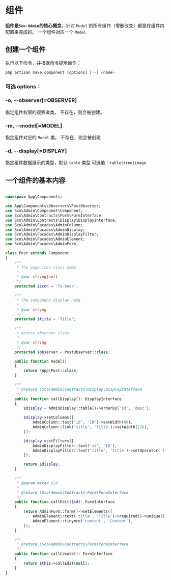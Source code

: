 # 组件

**组件是`Sco-Admin`的核心概念**，针对 `Model` 的所有操作（增删改查）都是在组件内配置来完成的。
一个组件对应一个 `Model` 

## 创建一个组件

执行以下命令，并根据命令提示操作：
```php
php artisan make:component [options] [--] <name>
```

### 可选 options：

### -o, --observer[=OBSERVER]

指定组件权限的观察者类。
不存在，则会被创建。

### -m, --model[=MODEL]

指定组件对应的 `Model` 类。
不存在，则会被创建

### -d, --display[=DISPLAY]

指定组件数据展示的类型，默认 `table` 类型
可选值：`table|tree|image`


## 一个组件的基本内容

```php

namespace App\Components;

use App\Components\Observers\PostObserver;
use Sco\Admin\Component\Component;
use Sco\Admin\Contracts\Form\FormInterface;
use Sco\Admin\Contracts\Display\DisplayInterface;
use Sco\Admin\Facades\AdminColumn;
use Sco\Admin\Facades\AdminDisplay;
use Sco\Admin\Facades\AdminDisplayFilter;
use Sco\Admin\Facades\AdminElement;
use Sco\Admin\Facades\AdminForm;

class Post extends Component
{
    /**
     * The page icon class name.
     *
     * @var string|null
     */
    protected $icon = 'fa-book';

    /**
     * The component display name
     *
     * @var string
     */
    protected $title = 'Title';

    /**
     * Access observer class
     *
     * @var string
     */
    protected $observer = PostObserver::class;

    public function model()
    {
        return \App\Post::class;
    }

    /**
     * @return \Sco\Admin\Contracts\Display\DisplayInterface
     */
    public function callDisplay(): DisplayInterface
    {
        $display = AdminDisplay::table()->orderBy('id', 'desc');

        $display->setColumns([
            AdminColumn::text('id', 'ID')->setWidth(80),
            AdminColumn::link('title', 'Title')->setWidth(120),
        ]);

        $display->setFilters([
            AdminDisplayFilter::text('id', 'ID'),
            AdminDisplayFilter::text('title', 'Title')->setOperator('like'),
        ]);

        return $display;
    }

    /**
     * @param mixed $id
     *
     * @return \Sco\Admin\Contracts\Form\FormInterface
     */
    public function callEdit($id): FormInterface
    {
        return AdminForm::form()->setElements([
            AdminElement::text('title', 'Title')->required()->unique(),
            AdminElement::tinymce('content', 'Content'),
        ]);
    }

    /**
     * @return \Sco\Admin\Contracts\Form\FormInterface
     */
    public function callCreate(): FormInterface
    {
        return $this->callEdit(null);
    }
}

```

